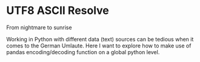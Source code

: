 # UTF8 ASCII Resolve

From nightmare to sunrise

Working in Python with different data (text) sources can be tedious when it comes to the German Umlaute. Here I want to explore how to make use of pandas encoding/decoding function on a global python level.
